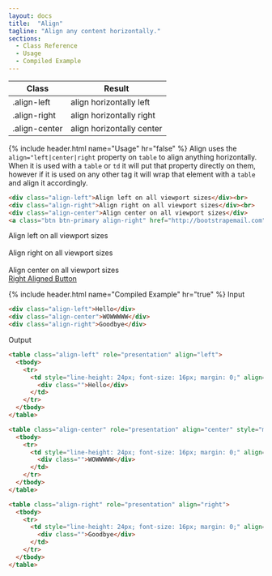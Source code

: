 ```yaml
---
layout: docs
title:  "Align"
tagline: "Align any content horizontally."
sections:
  - Class Reference
  - Usage
  - Compiled Example
---
```

<a class="anchor" name="class-reference"></a>
<div class="table-utilities">
  <table class="table">
    <thead>
      <tr>
        <th>Class</th>
        <th>Result</th>
      </tr>
    </thead>
    <tbody>
      <tr><td class="class">.align-left</td><td class="result">align horizontally left</td></tr>
      <tr><td class="class">.align-right</td><td class="result">align horizontally right</td></tr>
      <tr><td class="class">.align-center</td><td class="result">align horizontally center</td></tr>
    </tbody>
  </table>
</div>

{% include header.html name="Usage" hr="false" %}
Align uses the `align="left|center|right` property on `table` to align anything horizontally. When it is used with a `table` or `td` it will put that property directly on them, however if it is used on any other tag it will wrap that element with a `table` and align it accordingly.
```html
<div class="align-left">Align left on all viewport sizes</div><br>
<div class="align-right">Align right on all viewport sizes</div><br>
<div class="align-center">Align center on all viewport sizes</div>
<a class="btn btn-primary align-right" href="http://bootstrapemail.com">Right Aligned Button</a>
```

<div class="float-start">Align left on all viewport sizes</div><br>
<div class="float-end">Align right on all viewport sizes</div><br>
<div class="d-table mx-auto position-relative">Align center on all viewport sizes</div>
<a class="btn btn-primary float-end" href="http://bootstrapemail.com">Right Aligned Button</a>

{% include header.html name="Compiled Example" hr="true" %}
<span class="badge rounded-pill badge-input">Input</span>
```html
<div class="align-left">Hello</div>
<div class="align-center">WOWWWWW</div>
<div class="align-right">Goodbye</div>
```

<span class="badge rounded-pill badge-output">Output</span>
```html
<table class="align-left" role="presentation" align="left">
  <tbody>
    <tr>
      <td style="line-height: 24px; font-size: 16px; margin: 0;" align="left">
        <div class="">Hello</div>
      </td>
    </tr>
  </tbody>
</table>

<table class="align-center" role="presentation" align="center" style="margin: 0 auto;">
  <tbody>
    <tr>
      <td style="line-height: 24px; font-size: 16px; margin: 0;" align="left">
        <div class="">WOWWWWW</div>
      </td>
    </tr>
  </tbody>
</table>

<table class="align-right" role="presentation" align="right">
  <tbody>
    <tr>
      <td style="line-height: 24px; font-size: 16px; margin: 0;" align="left">
        <div class="">Goodbye</div>
      </td>
    </tr>
  </tbody>
</table>
```

